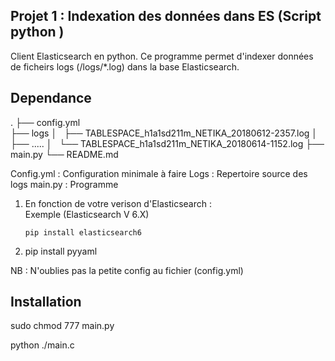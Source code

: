 Projet 1 : Indexation des données dans ES (Script python ) 
---------------------------

Client Elasticsearch en python. Ce programme permet d'indexer données de ficheirs logs (/logs/*.log) dans la base Elasticsearch.  

Dependance
-------------

.
├── config.yml           
├── logs
│   ├── TABLESPACE_h1a1sd211m_NETIKA_20180612-2357.log
│   ├──  ..... 
│   └── TABLESPACE_h1a1sd211m_NETIKA_20180614-1152.log
├── main.py
└── README.md

Config.yml : Configuration minimale à faire
Logs       : Repertoire source des logs
main.py    : Programme 


 
1.  En fonction de votre verison d'Elasticsearch :  
    Exemple (Elasticsearch V 6.X)
 
        pip install elasticsearch6

2.  pip install pyyaml

NB : N'oublies pas la petite config au fichier (config.yml) 

Installation
------------

  sudo chmod 777 main.py 
  
  python ./main.c


